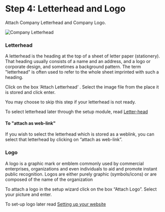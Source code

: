 # Step 4: Letterhead and Logo

Attach Company Letterhead and Company Logo.

![Company Letterhead](/assets/erpnext_org/images/erpnext/wizard-step-4.png)




### Letterhead

A letterhead is the heading at the top of a sheet of letter paper (stationery). That heading usually consists of a name and an address, and a logo or corporate design, and sometimes a background pattern. The term "letterhead" is often used to refer to the whole sheet imprinted with such a heading.

Click on the box ‘Attach Letterhead’ . Select the image file from the place it is stored and click enter.

You may choose to skip this step if your letterhead is not ready.

To select letterhead later through the setup module, read [Letter-head](/user-guide/setting-up/letter-head)


#### To "attach as web-link" 

If you wish to select the letterhead which is stored as a weblink, you can select that letterhead by clicking on “attach as web-link”.

### Logo

A logo is a graphic mark or emblem commonly used by commercial enterprises, organizations and even individuals to aid and promote instant public recognition. Logos are either purely graphic (symbols/icons) or are composed of the name of the organization

To attach a logo in the setup wizard click on the box “Attach Logo”. Select your picture and enter.


To set-up logo later read [Setting up your website](/user-guide/setting-up-your-website-webshop)
